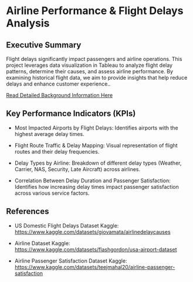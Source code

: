 # Airline Performance & Flight Delays Analysis

## Executive Summary
Flight delays significantly impact passengers and airline operations. This project leverages data visualization in Tableau to analyze flight delay patterns, determine their causes, and assess airline performance. By examining historical flight data, we aim to provide insights that help reduce delays and enhance customer experience..

[Read Detailed Background Information Here](https://github.com/Yamunas123/BSAD_482_Project/blob/main/Background.md)

## Key Performance Indicators (KPIs)
* Most Impacted Airports by Flight Delays: Identifies airports with the highest average delay times.

* Flight Route Traffic & Delay Mapping: Visual representation of flight routes and their delay frequencies.

* Delay Types by Airline: Breakdown of different delay types (Weather, Carrier, NAS, Security, Late Aircraft) across airlines.

* Correlation Between Delay Duration and Passenger Satisfaction: Identifies how increasing delay times impact passenger satisfaction across various service factors.

## References
- US Domestic Flight Delays Dataset
Kaggle: https://www.kaggle.com/datasets/giovamata/airlinedelaycauses

- Airline Dataset 
  Kaggle: https://www.kaggle.com/datasets/flashgordon/usa-airport-dataset
  
- Airline Passenger Satisfaction Dataset
Kaggle: https://www.kaggle.com/datasets/teejmahal20/airline-passenger-satisfaction
